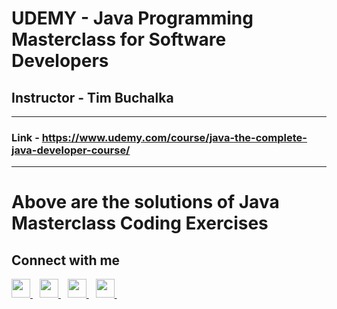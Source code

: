 # UDEMY - Java Programming Masterclass for Software Developers
## Instructor - Tim Buchalka
---
### Link - https://www.udemy.com/course/java-the-complete-java-developer-course/
---
# Above are the solutions of Java Masterclass Coding Exercises
## Connect with me
  <a href="https://twitter.com/ianirudhkhabya">
    <img width="30px" src="https://www.vectorlogo.zone/logos/twitter/twitter-official.svg" />
  </a>&ensp;
  <a href="https://www.linkedin.com/in/ianirudhkhabya/">
    <img width="30px" src="https://www.vectorlogo.zone/logos/linkedin/linkedin-icon.svg" />
  </a>&ensp;
  <a href="https://youtube.com/@ianirudhkhabya">
  <img width="30px" src="https://i.pinimg.com/originals/46/02/cb/4602cbc18967da9c1eba7452905cd99b.png" />
  </a>&ensp;
  <a href="https://www.instagram.com/ianirudhkhabya/">
    <img width="30px" src="https://www.vectorlogo.zone/logos/instagram/instagram-icon.svg" />
  </a>&ensp;
